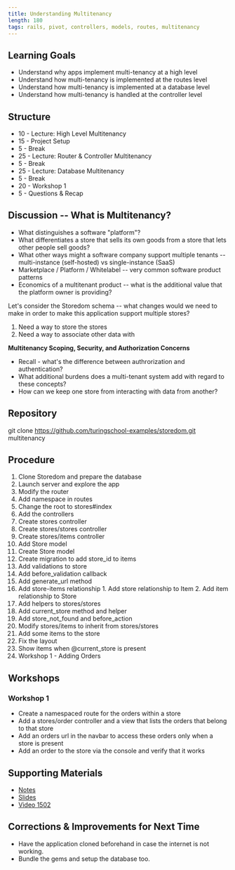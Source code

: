 ```yaml
---
title: Understanding Multitenancy
length: 180
tags: rails, pivot, controllers, models, routes, multitenancy
---
```


## Learning Goals

* Understand why apps implement multi-tenancy at a high level
* Understand how multi-tenancy is implemented at the routes level
* Understand how multi-tenancy is implemented at a database level
* Understand how multi-tenancy is handled at the controller level

## Structure

* 10 - Lecture: High Level Multitenancy
* 15 - Project Setup
* 5 - Break
* 25 - Lecture: Router & Controller Multitenancy
* 5 - Break
* 25 - Lecture: Database Multitenancy
* 5 - Break
* 20 - Workshop 1
* 5 - Questions & Recap

## Discussion -- What is Multitenancy?

* What distinguishes a software "platform"?
* What differentiates a store that sells its own goods from a store that lets other people sell goods?
* What other ways might a software company support multiple tenants -- multi-instance (self-hosted)
vs single-instance (SaaS)
* Marketplace / Platform / Whitelabel -- very common software product patterns
* Economics of a multitenant product -- what is the additional value that the platform owner
is providing?

Let's consider the Storedom schema -- what changes would we need to make in order to
make this application support multiple stores?

1. Need a way to store the stores
2. Need a way to associate other data with

__Multitenancy Scoping, Security, and Authorization Concerns__

* Recall - what's the difference between authrorization and authentication?
* What additional burdens does a multi-tenant system add with regard to these concepts?
* How can we keep one store from interacting with data from another?

## Repository

git clone https://github.com/turingschool-examples/storedom.git multitenancy

## Procedure

1. Clone Storedom and prepare the database
2. Launch server and explore the app
3. Modify the router
  1. Add namespace in routes
  2. Change the root to stores#index
4. Add the controllers
  1. Create stores controller
  2. Create stores/stores controller
  3. Create stores/items controller
5. Add Store model
  1. Create Store model
  2. Create migration to add store_id to items
  3. Add validations to store
  4. Add before_validation callback
  5. Add generate_url method
  6. Add store-items relationship
    1. Add store relationship to Item
    2. Add item relationship to Store
6. Add helpers to stores/stores
  1. Add current_store method and helper
  2. Add store_not_found and before_action
  3. Modify stores/items to inherit from stores/stores
7. Add some items to the store
8. Fix the layout
  1. Show items when @current_store is present
9. Workshop 1 - Adding Orders

## Workshops

### Workshop 1

* Create a namespaced route for the orders within a store
* Add a stores/order controller and a view that lists the orders that belong to that store
* Add an orders url in the navbar to access these orders only when a store is present
* Add an order to the store via the console and verify that it works

## Supporting Materials

* [Notes](https://www.dropbox.com/s/kpm2ddj6k08hzrk/Turing%20-%20Understanding%20Multitenancy%20%28Notes%29.pages?dl=0)
* [Slides](https://www.dropbox.com/s/7so7sacihvoelfs/Turing%20-%20Understanding%20Multitenancy.key?dl=0)
* [Video 1502](https://vimeo.com/128198524)

## Corrections & Improvements for Next Time

* Have the application cloned beforehand in case the internet is not working.
* Bundle the gems and setup the database too.
